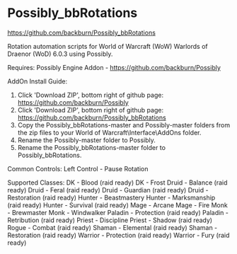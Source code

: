 Possibly_bbRotations
====================
https://github.com/backburn/Possibly_bbRotations

Rotation automation scripts for World of Warcraft (WoW) Warlords of Draenor (WoD) 6.0.3 using Possibly.

Requires:
  Possibly Engine Addon - https://github.com/backburn/Possibly

AddOn Install Guide:
  1. Click 'Download ZIP', bottom right of github page: https://github.com/backburn/Possibly
  2. Click 'Download ZIP', bottom right of github page: https://github.com/backburn/Possibly_bbRotations
  3. Copy the Possibly_bbRotations-master and Possibly-master folders from the zip files to your World of Warcraft\Interface\AddOns folder.
  4. Rename the Possibly-master folder to Possibly.
  5. Rename the Possibly_bbRotations-master folder to Possibly_bbRotations.

Common Controls:
  Left Control - Pause Rotation

Supported Classes:
  DK - Blood  (raid ready)
  DK - Frost
  Druid - Balance  (raid ready)
  Druid - Feral  (raid ready)
  Druid - Guardian  (raid ready)
  Druid - Restoration  (raid ready)
  Hunter - Beastmastery
  Hunter - Marksmanship  (raid ready)
  Hunter - Survival  (raid ready)
  Mage - Arcane
  Mage - Fire
  Monk - Brewmaster
  Monk - Windwalker
  Paladin - Protection  (raid ready)
  Paladin - Retribution  (raid ready)
  Priest - Discipline
  Priest - Shadow  (raid ready)
  Rogue - Combat  (raid ready)
  Shaman - Elemental  (raid ready)
  Shaman - Restoration  (raid ready)
  Warrior - Protection  (raid ready)
  Warrior - Fury  (raid ready)
